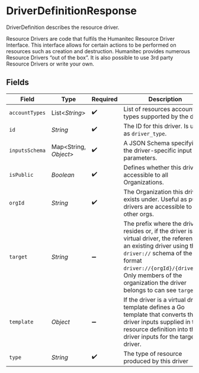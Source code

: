 # DriverDefinitionResponse

DriverDefinition describes the resource driver.

Resource Drivers are code that fulfils the Humanitec Resource Driver Interface. This interface allows for certain actions to be performed on resources such as creation and destruction. Humanitec provides numerous Resource Drivers “out of the box”. It is also possible to use 3rd party Resource Drivers or write your own.


## Fields

| Field                                                                                                                                                                                                                                                             | Type                                                                                                                                                                                                                                                              | Required                                                                                                                                                                                                                                                          | Description                                                                                                                                                                                                                                                       |
| ----------------------------------------------------------------------------------------------------------------------------------------------------------------------------------------------------------------------------------------------------------------- | ----------------------------------------------------------------------------------------------------------------------------------------------------------------------------------------------------------------------------------------------------------------- | ----------------------------------------------------------------------------------------------------------------------------------------------------------------------------------------------------------------------------------------------------------------- | ----------------------------------------------------------------------------------------------------------------------------------------------------------------------------------------------------------------------------------------------------------------- |
| `accountTypes`                                                                                                                                                                                                                                                    | List<*String*>                                                                                                                                                                                                                                                    | :heavy_check_mark:                                                                                                                                                                                                                                                | List of resources accounts types supported by the driver                                                                                                                                                                                                          |
| `id`                                                                                                                                                                                                                                                              | *String*                                                                                                                                                                                                                                                          | :heavy_check_mark:                                                                                                                                                                                                                                                | The ID for this driver. Is used as `driver_type`.                                                                                                                                                                                                                 |
| `inputsSchema`                                                                                                                                                                                                                                                    | Map<String, *Object*>                                                                                                                                                                                                                                             | :heavy_check_mark:                                                                                                                                                                                                                                                | A JSON Schema specifying the driver-specific input parameters.                                                                                                                                                                                                    |
| `isPublic`                                                                                                                                                                                                                                                        | *Boolean*                                                                                                                                                                                                                                                         | :heavy_check_mark:                                                                                                                                                                                                                                                | Defines whether this driver is accessible to all Organizations.                                                                                                                                                                                                   |
| `orgId`                                                                                                                                                                                                                                                           | *String*                                                                                                                                                                                                                                                          | :heavy_check_mark:                                                                                                                                                                                                                                                | The Organization this driver exists under. Useful as public drivers are accessible to other orgs.                                                                                                                                                                 |
| `target`                                                                                                                                                                                                                                                          | *String*                                                                                                                                                                                                                                                          | :heavy_minus_sign:                                                                                                                                                                                                                                                | The prefix where the driver resides or, if the driver is a virtual driver, the reference to an existing driver using the `driver://` schema of the format `driver://{orgId}/{driverId}`. Only members of the organization the driver belongs to can see `target`. |
| `template`                                                                                                                                                                                                                                                        | *Object*                                                                                                                                                                                                                                                          | :heavy_minus_sign:                                                                                                                                                                                                                                                | If the driver is a virtual driver, template defines a Go template that converts the driver inputs supplied in the resource definition into the driver inputs for the target driver.                                                                               |
| `type`                                                                                                                                                                                                                                                            | *String*                                                                                                                                                                                                                                                          | :heavy_check_mark:                                                                                                                                                                                                                                                | The type of resource produced by this driver                                                                                                                                                                                                                      |